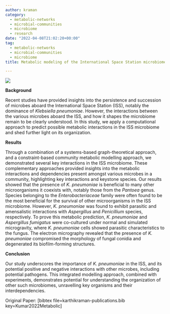 ```yaml
---
author: kraman
category:
  - metabolic-networks
  - microbial-communities
  - microbiome
  - research
date: "2022-04-08T21:02:20+00:00"
tag:
  - metabolic-networks
  - microbial-communities
  - microbiome
title: Metabolic modeling of the International Space Station microbiome reveals key microbial interactions

---
```

![](/kraman/lab/wp-content/uploads/2022/04/ISS-722x1024.png)

**Background**

Recent studies have provided
insights into the persistence and succession of microbes aboard the
International Space Station (ISS), notably the dominance of _Klebsiella pneumoniae_. However, the
interactions between the various microbes aboard the ISS, and how it shapes the
microbiome remain to be clearly understood. In this study, we apply a
computational approach to predict possible metabolic interactions in the ISS
microbiome and shed further light on its organization.

**Results**

Through a combination of a systems-based
graph-theoretical approach, and a constraint-based community metabolic modelling
approach, we demonstrated several key interactions in the ISS microbiome. These
complementary approaches provided insights into the metabolic interactions and
dependencies present amongst various microbes in a community, highlighting key
interactions and keystone species. Our results showed that the presence of _K. pneumoniae_ is beneficial to many
other microorganisms it coexists with, notably those from the _Pantoea_ genus. Species belonging to the _Enterobacteriaceae_ family were often found to be the most beneficial for
the survival of other microorganisms in the ISS microbiome. However, _K. pneumoniae_ was found to exhibit parasitic and amensalistic interactions
with _Aspergillus_ and _Penicillium_ species, respectively. To
prove this metabolic prediction, _K._
_pneumoniae_ and _Aspergillus fumigatus_ were
co-cultured under normal and simulated microgravity, where _K. pneumoniae_ cells showed parasitic characteristics to the fungus.
The electron micrography revealed that the presence of _K. pneumoniae_ compromised the morphology of fungal
conidia and degenerated its
biofilm-forming structures.

**Conclusion**

Our study underscores the importance of _K. pneumoniae_ in the ISS, and its potential positive and negative interactions with other microbes, including potential pathogens. This integrated modelling approach, combined with experiments, demonstrates potential for understanding the organization of other such microbiomes, unravelling key organisms and their interdependencies.

Original Paper: \[bibtex file=karthikraman-publications.bib key=Kumar2022Metabolic\]
